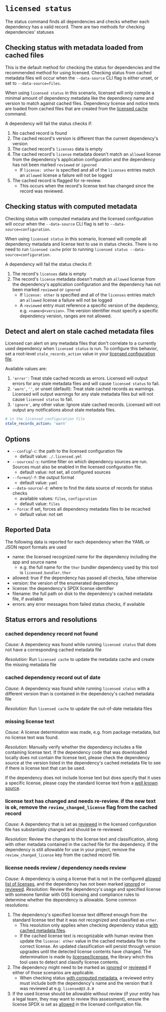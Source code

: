 # `licensed status`

The status command finds all dependencies and checks whether each dependency has a valid record.  There are two methods for checking dependencies' statuses

## Checking status with metadata loaded from cached files

This is the default method for checking the status for dependencies and the recommended method for using licensed.  Checking status from cached metadata files will occur when the `--data-source` CLI flag is either unset, or set to `--data-source=files`.

When using `licensed status` in this scenario, licensed will only compile a minimal amount of dependency metadata like the dependency name and version to match against cached files.  Dependency license and notice texts are loaded from cached files that are created from the [licensed cache](./cache.md) command.

A dependency will fail the status checks if:

1. No cached record is found
2. The cached record's version is different than the current dependency's version
3. The cached record's `licenses` data is empty
4. The cached record's `license` metadata doesn't match an `allowed` license from the dependency's application configuration and the dependency has not been marked `reviewed` or `ignored`
   - If `license: other` is specified and all of the `licenses` entries match an `allowed` license a failure will not be logged
5. The cached record is flagged for re-review.
   - This occurs when the record's license text has changed since the record was reviewed.

## Checking status with computed metadata

Checking status with computed metadata and the licensed configuration will occur when the `--data-source` CLI flag is set to `--data-source=configuration`.

When using `licensed status` in this scenario, licensed will compile all dependency metadata and license text to use in status checks.  There is no need to run `licensed cache` prior to running `licensed status --data-source=configuration`.

A dependency will fail the status checks if:

1. The record's `licenses` data is empty
2. The record's `license` metadata doesn't match an `allowed` license from the dependency's application configuration and the dependency has not been marked `reviewed` or `ignored`
   - If `license: other` is specified and all of the `licenses` entries match an `allowed` license a failure will not be logged
   - A `reviewed` entry must reference a specific version of the depdency, e.g. `<name>@<version>`.  The version identifier must specify a specific dependency version, ranges are not allowed.

## Detect and alert on stale cached metadata files

Licensed can alert on any metadata files that don't correlate to a currently used dependency when `licensed status` is run.  To configure this behavior, set a root-level `stale_records_action` value in your [licensed configuration file](./../configuration.md).

Available values are:

1. `'error'`: Treat stale cached records as errors.  Licensed will output errors for any stale metadata files and will cause `licensed status` to fail.
1. `'warn'`, `''`, or unset (default): Treat stale cached records as warnings.  Licensed will output warnings for any stale metadata files but will not cause `licensed status` to fail.
1. `'ignore'`, any other value: Ignore stale cached records.  Licensed will not output any notifications about stale metadata files.

```yaml
# in the licensed configuration file
stale_records_action: 'warn'
```

## Options

- `--config`/`-c`: the path to the licensed configuration file
   - default value: `./.licensed.yml`
- `--sources`/`-s`: runtime filter on which dependency sources are run.  Sources must also be enabled in the licensed configuration file.
   - default value: not set, all configured sources
- `--format`/`-f`: the output format
   - default value: `yaml`
- `--data-source`/`-d`: where to find the data source of records for status checks
   - available values: `files`, `configuration`
   - default value: `files`
- `--force`: if set, forces all dependency metadata files to be recached
   - default value: not set

## Reported Data

The following data is reported for each dependency when the YAML or JSON report formats are used

- name: the licensed recognized name for the dependency including the app and source name
   - e.g. the full name for the `thor` bundler dependency used by this tool is `licensed.bundler.thor`
- allowed: true if the dependency has passed all checks, false otherwise
- version: the version of the enumerated dependency
- license: the dependency's SPDX license identifier
- filename: the full path on disk to the dependency's cached metadata file, if available
- errors: any error messages from failed status checks, if available

## Status errors and resolutions

### cached dependency record not found

*Cause:* A dependency was found while running `licensed status` that does not have a corresponding cached metadata file

*Resolution:* Run `licensed cache` to update the metadata cache and create the missing metadata file

### cached dependency record out of date

*Cause:* A dependency was found while running `licensed status` with a different version than is contained in the dependency's cached metadata file

*Resolution:* Run `licensed cache` to update the out-of-date metadata files

### missing license text

*Cause:* A license determination was made, e.g. from package metadata, but no license text was found.

*Resolution:* Manually verify whether the dependency includes a file containing license text.  If the dependency code that was downloaded locally does not contain the license text, please check the dependency source at the version listed in the dependency's cached metadata file to see if there is license text that can be used.

If the dependency does not include license text but does specify that it uses a specific license, please copy the standard license text from a [well known source](https://opensource.org/licenses).

### license text has changed and needs re-review. if the new text is ok, remove the `review_changed_license` flag from the cached record

*Cause:* A dependency that is set as [reviewed] in the licensed configuration file has substantially changed and should be re-reviewed.

*Resolution:* Review the changes to the license text and classification, along with other metadata contained in the cached file for the dependency.  If the dependency is still allowable for use in your project, remove the `review_changed_license` key from the cached record file.

### license needs review / dependency needs review

*Cause:* A dependency is using a license that is not in the configured [allowed list of licenses][allowed], and the dependency has not been marked [ignored] or [reviewed].
*Resolution:* Review the dependency's usage and specified license with someone familiar with OSS licensing and compliance rules to determine whether the dependency is allowable.  Some common resolutions:

1. The dependency's specified license text differed enough from the standard license text that it was not recognized and classified as `other`.  
   - This resolution only applies when checking dependency status [with cached metadata files](./#checking-status-with-metadata-loaded-from-cached-files).
   - If the cached license text is recognizable with human review then update the `license: other` value in the cached metadata file to the correct license. An updated classification will persist through version upgrades until the detected license contents have changed.  The determination is made by [licensee/licensee](https://github.com/licensee/licensee), the library which this tool uses to detect and classify license contents.
1. The dependency might need to be marked as [ignored] or [reviewed] if either of those scenarios are applicable.
   - When checking status [with computed metadata](./#checking-status-with-computed-metadata), a reviewed entry must include both the dependency's name and the version that it was reviewed at e.g. `licensed@3.8.0`
1. If the used license should be allowable without review (if your entity has a legal team, they may want to review this assessment), ensure the license SPDX is set as [allowed] in the licensed configuration file.

[allowed]: ../configuration/allowed_licenses.md
[ignored]: ../configuration/ignoring_dependencies.md
[reviewed]: ../configuration/reviewing_dependencies.md
